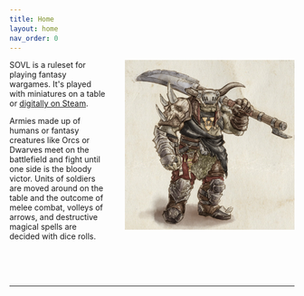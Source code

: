```yaml
---
title: Home
layout: home
nav_order: 0
---
```


<img style="float: right; margin-left: 30px;" src="assets/images/warchief.png" width="300" >


SOVL is a ruleset for playing fantasy wargames. It's played with miniatures on a table or [digitally on Steam]. 

Armies made up of humans or fantasy creatures like Orcs or Dwarves meet on the battlefield and fight until one side is the bloody victor. Units of soldiers are moved around on the table and the outcome of melee combat, volleys of arrows, and destructive magical spells are decided with dice rolls.

<br />
<br />
<br />

----

[digitally on Steam]: https://store.steampowered.com/app/1870300/SOVL
